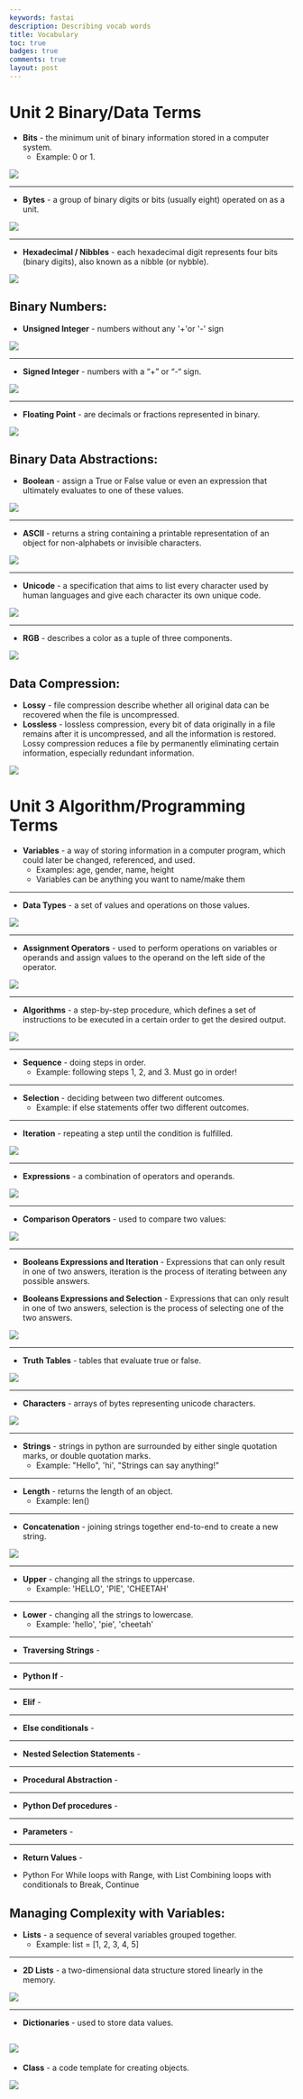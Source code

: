 ```yaml
---
keywords: fastai
description: Describing vocab words
title: Vocabulary 
toc: true 
badges: true
comments: true
layout: post
---
```


# Unit 2 Binary/Data Terms

- **Bits** - the minimum unit of binary information stored in a computer system.
    - Example: 0 or 1.

![]({{site.baseurl}}/images/bits.jpg)

--- 

- **Bytes** - a group of binary digits or bits (usually eight) operated on as a unit.

![]({{site.baseurl}}/images/bytes.jpg)

---

- **Hexadecimal / Nibbles** - each hexadecimal digit represents four bits (binary digits), also known as a nibble (or nybble).

![]({{site.baseurl}}/images/nibble.jpg)

## Binary Numbers: 

- **Unsigned Integer** -   numbers without any '+'or '-' sign

![]({{site.baseurl}}/images/unsigned.jpg)

---

- **Signed Integer** - numbers with a “+” or “-“ sign.

![]({{site.baseurl}}/images/unsigned.jpg)

---

- **Floating Point** - are decimals or fractions represented in binary.

![]({{site.baseurl}}/images/point.jpg)

## Binary Data Abstractions: 

- **Boolean** - assign a True or False value or even an expression that ultimately evaluates to one of these values.

![]({{site.baseurl}}/images/boolean.jpg)

---

- **ASCII** - returns a string containing a printable representation of an object for non-alphabets or invisible characters.

![]({{site.baseurl}}/images/character.jpg)

---

- **Unicode** - a specification that aims to list every character used by human languages and give each character its own unique code.


![]({{site.baseurl}}/images/unicode.jpg)

---

- **RGB** - describes a color as a tuple of three components. 

![]({{site.baseurl}}/images/rgb.jpg)

## Data Compression: 

- **Lossy** -  file compression describe whether all original data can be recovered when the file is uncompressed.
- **Lossless** - lossless compression, every bit of data originally in a file remains after it is uncompressed, and all the information is restored. Lossy compression reduces a file by permanently eliminating certain information, especially redundant information.

![]({{site.baseurl}}/images/lossy.jpg) 

# Unit 3 Algorithm/Programming Terms

- **Variables** - a way of storing information in a computer program, which could later be changed, referenced, and used.
    - Examples: age, gender, name, height
    - Variables can be anything you want to name/make them

---

- **Data Types** - a set of values and operations on those values.

![]({{site.baseurl}}/images/data-tables.jpg)

---

- **Assignment Operators** - used to perform operations on variables or operands and assign values to the operand on the left side of the operator.

![]({{site.baseurl}}/images/assignment-operators.jpg)

---

- **Algorithms** - a step-by-step procedure, which defines a set of instructions to be executed in a certain order to get the desired output.

![]({{site.baseurl}}/images/algorithm.jpg)

--- 

- **Sequence** - doing steps in order.
    - Example: following steps 1, 2, and 3. Must go in order!

---

- **Selection** - deciding between two different outcomes. 
    - Example: if else statements offer two different outcomes. 

---

- **Iteration** - repeating a step until the condition is fulfilled.

![]({{site.baseurl}}/images/iteration.jpg)

---
- **Expressions** - a combination of operators and operands. 

![]({{site.baseurl}}/images/expression.jpg)

---

- **Comparison Operators** - used to compare two values:

![]({{site.baseurl}}/images/operators.jpg)

---

- **Booleans Expressions and Iteration** - Expressions that can only result in one of two answers, iteration is the process of iterating between any possible answers.

- **Booleans Expressions and Selection** - Expressions that can only result in one of two answers, selection is the process of selecting one of the two answers.

![]({{site.baseurl}}/images/bselection.jpg)

---

- **Truth Tables** - tables that evaluate true or false.

![]({{site.baseurl}}/images/truth-tables.jpg)

---

- **Characters** - arrays of bytes representing unicode characters.

![]({{site.baseurl}}/images/character.jpg)

---

- **Strings** - strings in python are surrounded by either single quotation marks, or double quotation marks.
    - Example: "Hello", 'hi', "Strings can say anything!"

---

- **Length** - returns the length of an object.
    - Example: len()

--- 

- **Concatenation** - joining strings together end-to-end to create a new string.

![]({{site.baseurl}}/images/con.jpg)

---

- **Upper** - changing all the strings to uppercase.
    - Example: 'HELLO', 'PIE', 'CHEETAH'

---

- **Lower** - changing all the strings to lowercase.
    - Example: 'hello', 'pie', 'cheetah'

---

- **Traversing Strings** - 

---

- **Python If** - 

---

- **Elif** - 

---

- **Else conditionals** -

---

- **Nested Selection Statements** -

---

- **Procedural Abstraction** -

---

- **Python Def procedures** -  

---

- **Parameters** - 

---

- **Return Values** - 

- Python For While loops with Range, with List
Combining loops with conditionals to Break, Continue

## Managing Complexity with Variables:  

- **Lists** - a sequence of several variables grouped together. 
    - Example: list = [1, 2, 3, 4, 5]

---

- **2D Lists** - a two-dimensional data structure stored linearly in the memory.

![]({{site.baseurl}}/images/2D.jpg)

---

- **Dictionaries** - used to store data values.

![]({{site.baseurl}}/images/dictionary.jpg)
---

- **Class** - a code template for creating objects.

![]({{site.baseurl}}/images/class.jpg)
